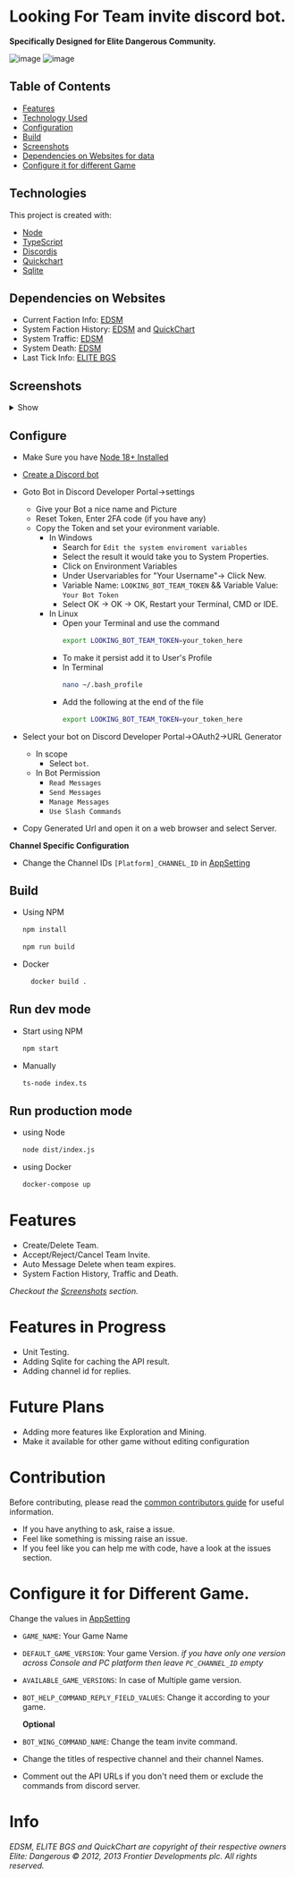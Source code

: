 # Looking For Team invite discord bot.

**Specifically Designed for Elite Dangerous Community.**

![image](https://github.com/abughalib/LookingForTeam-discord-bot/actions/workflows/node.js.yml/badge.svg)
![image](https://github.com/abughalib/LookingForTeam-discord-bot/actions/workflows/docker-image.yml/badge.svg)

## Table of Contents

- [Features](#features)
- [Technology Used](#technologies)
- [Configuration](#configure)
- [Build](#configure)
- [Screenshots](#screenshots)
- [Dependencies on Websites for data](#dependencies-on-websites)
- [Configure it for different Game](#configure-it-for-different-game)

## Technologies

This project is created with:

- [Node](https://nodejs.org)
- [TypeScript](https://www.typescriptlang.org/)
- [Discordjs](https://discord.js.org/)
- [Quickchart](https://quickchart.io/)
- [Sqlite](https://www.sqlite.org/)

## Dependencies on Websites

- Current Faction Info: [EDSM](https://www.edsm.net/)
- System Faction History: [EDSM](https://www.edsm.net/) and [QuickChart](https://quickchart.io/)
- System Traffic: [EDSM](https://www.edsm.net/)
- System Death: [EDSM](https://www.edsm.net/)
- Last Tick Info: [ELITE BGS](https://elitebgs.app/bgsbot/)

## Screenshots

<details>
  <summary>Show</summary>

### Screenshot of Team Creations

1. Creating new Team:<br>
   ![image](./screenshots/create_team.png)
2. Initial Team Created:<br>
   ![image](./screenshots/initial_team_created.png)
3. Select Game Version:<br>
   ![image](./screenshots/select_game_version.png)
4. Final Team Creation Message:<br>
   ![image](./screenshots/final_team_created.png)

### Screenshot of Team Request

1. Request Team invite:<br>
   ![image](./screenshots/team_request.png)
2. Team Request Accepted:<br>
   ![image](./screenshots/team_request_accept.png)

### Screenshot of Other Features

1. System Faction History:<br>
   ![image](./screenshots/system_faction_history.png)
2. System Traffic:<br>
   ![image](./screenshots/system_traffic.png)
3. System Death Info:<br>
![image](./screenshots/system_death_info.png)
</details>

## Configure

- Make Sure you have [Node 18+ Installed](https://nodejs.org/en/download/)
- [Create a Discord bot](https://discord.com/developers/applications)
- Goto Bot in Discord Developer Portal->settings

  - Give your Bot a nice name and Picture
  - Reset Token, Enter 2FA code (if you have any)
  - Copy the Token and set your evironment variable.
    - In Windows
      - Search for `Edit the system enviroment variables`
      - Select the result it would take you to System Properties.
      - Click on Environment Variables
      - Under Uservariables for "Your Username"-> Click New.
      - Variable Name: `LOOKING_BOT_TEAM_TOKEN` && Variable Value: `Your Bot Token`
      - Select OK -> OK -> OK, Restart your Terminal, CMD or IDE.
    - In Linux
      - Open your Terminal and use the command
        ```bash
        export LOOKING_BOT_TEAM_TOKEN=your_token_here
        ```
      - To make it persist add it to User's Profile
      - In Terminal
        ```bash
        nano ~/.bash_profile
        ```
      - Add the following at the end of the file
        ```bash
        export LOOKING_BOT_TEAM_TOKEN=your_token_here
        ```

- Select your bot on Discord Developer Portal->OAuth2->URL Generator
  - In scope
    - Select `bot`.
  - In Bot Permission
    - `Read Messages`
    - `Send Messages`
    - `Manage Messages`
    - `Use Slash Commands`
- Copy Generated Url and open it on a web browser and select Server.

**Channel Specific Configuration**

- Change the Channel IDs `[Platform]_CHANNEL_ID` in [AppSetting](./utils/settings.ts)

## Build

- Using NPM
  ```bash
  npm install
  ```
  ```bash
  npm run build
  ```
- Docker
  ```bash
    docker build .
  ```

## Run dev mode

- Start using NPM
  ```bash
  npm start
  ```
- Manually
  ```bash
  ts-node index.ts
  ```

## Run production mode

- using Node
  ```bash
  node dist/index.js
  ```
- using Docker
  ```bash
  docker-compose up
  ```

# Features

- Create/Delete Team.
- Accept/Reject/Cancel Team Invite.
- Auto Message Delete when team expires.
- System Faction History, Traffic and Death.

_Checkout the [Screenshots](#screenshots) section._

# Features in Progress

- Unit Testing.
- Adding Sqlite for caching the API result.
- Adding channel id for replies.

# Future Plans

- Adding more features like Exploration and Mining.
- Make it available for other game without editing configuration

# Contribution

Before contributing, please read the [common contributors guide](https://opensource.guide/) for useful information.

- If you have anything to ask, raise a issue.
- Feel like something is missing raise an issue.
- If you feel like you can help me with code, have a look at the issues section.

# Configure it for Different Game.

Change the values in [AppSetting](./utils/settings.ts)

- `GAME_NAME`: Your Game Name
- `DEFAULT_GAME_VERSION`: Your game Version.
  _if you have only one version across Console and PC platform then leave `PC_CHANNEL_ID` empty_
- `AVAILABLE_GAME_VERSIONS`: In case of Multiple game version.
- `BOT_HELP_COMMAND_REPLY_FIELD_VALUES`: Change it according to your game.

  **Optional**
- `BOT_WING_COMMAND_NAME`: Change the team invite command.
- Change the titles of respective channel and their channel Names.
- Comment out the API URLs if you don't need them or exclude the commands from discord server.

# Info

_EDSM, ELITE BGS and QuickChart are copyright of their respective owners_
_Elite: Dangerous © 2012, 2013 Frontier Developments plc. All rights reserved._
